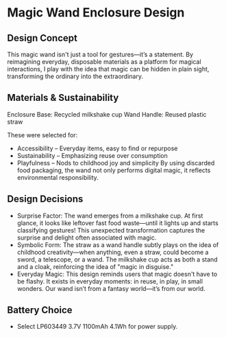 # Magic Wand Enclosure Design
## Design Concept
This magic wand isn't just a tool for gestures—it’s a statement. By reimagining everyday, disposable materials as a platform for magical interactions, I play with the idea that magic can be hidden in plain sight, transforming the ordinary into the extraordinary.

## Materials & Sustainability
Enclosure Base: Recycled milkshake cup
Wand Handle: Reused plastic straw

These were selected for:
- Accessibility – Everyday items, easy to find or repurpose
- Sustainability – Emphasizing reuse over consumption
- Playfulness – Nods to childhood joy and simplicity
By using discarded food packaging, the wand not only performs digital magic, it reflects environmental responsibility.

## Design Decisions
- Surprise Factor:
The wand emerges from a milkshake cup. At first glance, it looks like leftover fast food waste—until it lights up and starts classifying gestures! This unexpected transformation captures the surprise and delight often associated with magic.
- Symbolic Form:
The straw as a wand handle subtly plays on the idea of childhood creativity—when anything, even a straw, could become a sword, a telescope, or a wand. The milkshake cup acts as both a stand and a cloak, reinforcing the idea of "magic in disguise."
- Everyday Magic:
This design reminds users that magic doesn't have to be flashy. It exists in everyday moments: in reuse, in play, in small wonders. Our wand isn’t from a fantasy world—it’s from our world.

## Battery Choice
- Select LP603449 3.7V 1100mAh 4.1Wh for power supply.